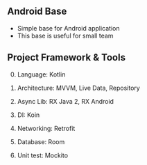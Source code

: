 ## Android Base
- Simple base for Android application
- This base is useful for small team

## Project Framework & Tools
0. Language: Kotlin

1. Architecture: MVVM, Live Data, Repository

2. Async Lib: RX Java 2, RX Android

3. DI: Koin

4. Networking: Retrofit

5. Database: Room

6. Unit test: Mockito
